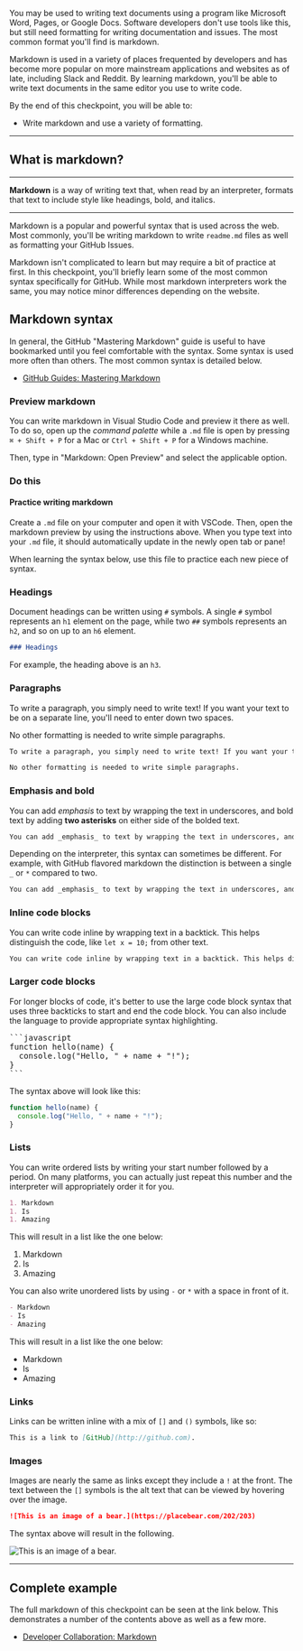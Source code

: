 You may be used to writing text documents using a program like Microsoft Word, Pages, or Google Docs. Software developers don't use tools like this, but still need formatting for writing documentation and issues. The most common format you'll find is markdown.

Markdown is used in a variety of places frequented by developers and has become more popular on more mainstream applications and websites as of late, including Slack and Reddit. By learning markdown, you'll be able to write text documents in the same editor you use to write code.

By the end of this checkpoint, you will be able to:

- Write markdown and use a variety of formatting.

---

## What is markdown?

---

**Markdown** is a way of writing text that, when read by an interpreter, formats that text to include style like headings, bold, and italics.

---

Markdown is a popular and powerful syntax that is used across the web. Most commonly, you'll be writing markdown to write `readme.md` files as well as formatting your GitHub Issues.

Markdown isn't complicated to learn but may require a bit of practice at first. In this checkpoint, you'll briefly learn some of the most common syntax specifically for GitHub. While most markdown interpreters work the same, you may notice minor differences depending on the website.

## Markdown syntax

In general, the GitHub "Mastering Markdown" guide is useful to have bookmarked until you feel comfortable with the syntax. Some syntax is used more often than others. The most common syntax is detailed below.

- [GitHub Guides: Mastering Markdown](https://guides.github.com/features/mastering-markdown/)

### Preview markdown

You can write markdown in Visual Studio Code and preview it there as well. To do so, open up the _command palette_ while a `.md` file is open by pressing `⌘ + Shift + P` for a Mac or `Ctrl + Shift + P` for a Windows machine.

Then, type in "Markdown: Open Preview" and select the applicable option.

### Do this

#### Practice writing markdown

Create a `.md` file on your computer and open it with VSCode. Then, open the markdown preview by using the instructions above. When you type text into your `.md` file, it should automatically update in the newly open tab or pane!

When learning the syntax below, use this file to practice each new piece of syntax.

### Headings

Document headings can be written using `#` symbols. A single `#` symbol represents an `h1` element on the page, while two `##` symbols represents an `h2`, and so on up to an `h6` element.

```md
### Headings
```

For example, the heading above is an `h3`.

### Paragraphs

To write a paragraph, you simply need to write text! If you want your text to be on a separate line, you'll need to enter down two spaces.

No other formatting is needed to write simple paragraphs.

```md
To write a paragraph, you simply need to write text! If you want your text to be on a separate line, you'll need to enter down two spaces.

No other formatting is needed to write simple paragraphs.
```

### Emphasis and bold

You can add _emphasis_ to text by wrapping the text in underscores, and bold text by adding **two asterisks** on either side of the bolded text.

```md
You can add _emphasis_ to text by wrapping the text in underscores, and bold text by adding **two asterisks** on either side of the bolded text.
```

Depending on the interpreter, this syntax can sometimes be different. For example, with GitHub flavored markdown the distinction is between a single `_` or `*` compared to two.

```md
You can add _emphasis_ to text by wrapping the text in underscores, and bold text by adding **two asterisks** on either side of the bolded text.
```

### Inline code blocks

You can write code inline by wrapping text in a backtick. This helps distinguish the code, like `let x = 10;` from other text.

```md
You can write code inline by wrapping text in a backtick. This helps distinguish the code, like `let x = 10;` from other text.
```

### Larger code blocks

For longer blocks of code, it's better to use the large code block syntax that uses three backticks to start and end the code block. You can also include the language to provide appropriate syntax highlighting.

<pre>
```javascript
function hello(name) {
  console.log("Hello, " + name + "!");
}
```
</pre>

The syntax above will look like this:

```javascript
function hello(name) {
  console.log("Hello, " + name + "!");
}
```

### Lists

You can write ordered lists by writing your start number followed by a period. On many platforms, you can actually just repeat this number and the interpreter will appropriately order it for you.

```md
1. Markdown
1. Is
1. Amazing
```

This will result in a list like the one below:

1. Markdown
1. Is
1. Amazing

You can also write unordered lists by using `-` or `*` with a space in front of it.

```md
- Markdown
- Is
- Amazing
```

This will result in a list like the one below:

- Markdown
- Is
- Amazing

### Links

Links can be written inline with a mix of `[]` and `()` symbols, like so:

```md
This is a link to [GitHub](http://github.com).
```

### Images

Images are nearly the same as links except they include a `!` at the front. The text between the `[]` symbols is the alt text that can be viewed by hovering over the image.

```md
![This is an image of a bear.](https://placebear.com/202/203)
```

The syntax above will result in the following.

![This is an image of a bear.](https://placebear.com/202/203)

---

## Complete example

The full markdown of this checkpoint can be seen at the link below. This demonstrates a number of the contents above as well as a few more.

- [Developer Collaboration: Markdown]()
